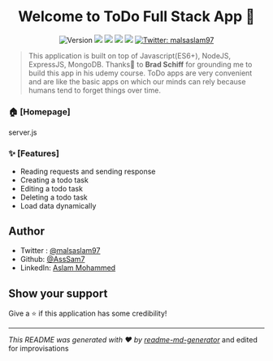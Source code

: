 <h1 align="center">Welcome to ToDo Full Stack App 👋</h1>
<p align="center">
  <img alt="Version" src="https://img.shields.io/badge/version-v0.1-blue.svg?cacheSeconds=2592000" />
  <img src="https://img.shields.io/badge/npm-v6.12.1-red">
  <img src="https://img.shields.io/badge/node-12.3.1-green">
  <img src="https://img.shields.io/badge/express-v4.17.1-orange">
  <img src="https://img.shields.io/badge/mongodb-v2.0.4-brightgreen">
  <a href="https://twitter.com/mamalasa" target="_blank">
    <img alt="Twitter: malsaslam97" src="https://img.shields.io/twitter/follow/malsaslam97.svg?style=social" />
  </a>
</p>

> This application is built on top of Javascript(ES6+), NodeJS, ExpressJS, MongoDB. Thanks🤝 to **Brad Schiff** for grounding me to build this app in his udemy course. ToDo apps are very convenient and are like the basic apps on which our minds can rely because humans tend to forget things over time. 

### 🏠 [Homepage]
server.js

### ✨ [Features]
- Reading requests and sending response
- Creating a todo task
- Editing a todo task
- Deleting a todo task
- Load data dynamically 

## Author
* Twitter : [@malsaslam97](https://twitter.com/malsaslam97)
* Github: [@AssSam7](https://github.com/AssSam7)
* LinkedIn: [Aslam Mohammed](https://www.linkedin.com/in/malsaslam97/)

## Show your support
Give a ⭐️ if this application has some credibility!

***
_This README was generated with ❤️ by [readme-md-generator](https://github.com/kefranabg/readme-md-generator)_ and edited for improvisations

